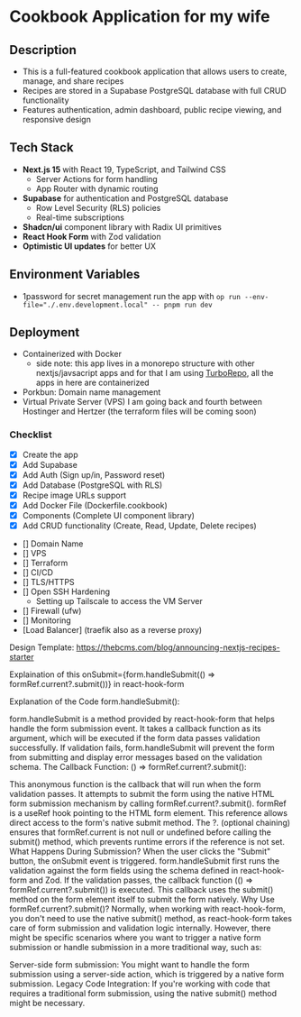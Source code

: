 # Cookbook Application for my wife

## Description

- This is a full-featured cookbook application that allows users to create, manage, and share recipes
- Recipes are stored in a Supabase PostgreSQL database with full CRUD functionality
- Features authentication, admin dashboard, public recipe viewing, and responsive design

## Tech Stack

- **Next.js 15** with React 19, TypeScript, and Tailwind CSS
  - Server Actions for form handling
  - App Router with dynamic routing
- **Supabase** for authentication and PostgreSQL database
  - Row Level Security (RLS) policies
  - Real-time subscriptions
- **Shadcn/ui** component library with Radix UI primitives
- **React Hook Form** with Zod validation
- **Optimistic UI updates** for better UX

## Environment Variables

- 1password for secret management run the app with `op run --env-file="./.env.development.local" -- pnpm run dev`

## Deployment

- Containerized with Docker
  - side note: this app lives in a monorepo structure with other nextjs/javsacript apps and for that I am using [TurboRepo](https://turbo.build/repo/docs), all the apps in here are containerized
- Porkbun: Domain name management
- Virtual Private Server (VPS) I am going back and fourth between Hostinger and Hertzer (the terraform files will be coming soon)

### Checklist

- [x] Create the app
- [x] Add Supabase
- [x] Add Auth (Sign up/in, Password reset)
- [x] Add Database (PostgreSQL with RLS)
- [x] Recipe image URLs support
- [x] Add Docker File (Dockerfile.cookbook)
- [x] Components (Complete UI component library)
- [x] Add CRUD functionality (Create, Read, Update, Delete recipes)
- [] Domain Name
- [] VPS
- [] Terraform
- [] CI/CD
- [] TLS/HTTPS
- [] Open SSH Hardening
  - Setting up Tailscale to access the VM Server
- [] Firewall (ufw)
- [] Monitoring
- [Load Balancer] (traefik also as a reverse proxy)

Design Template: https://thebcms.com/blog/announcing-nextjs-recipes-starter

Explaination of this onSubmit={form.handleSubmit(() => formRef.current?.submit())} in react-hook-form

Explanation of the Code
form.handleSubmit():

form.handleSubmit is a method provided by react-hook-form that helps handle the form submission event.
It takes a callback function as its argument, which will be executed if the form data passes validation successfully.
If validation fails, form.handleSubmit will prevent the form from submitting and display error messages based on the validation schema.
The Callback Function: () => formRef.current?.submit():

This anonymous function is the callback that will run when the form validation passes.
It attempts to submit the form using the native HTML form submission mechanism by calling formRef.current?.submit().
formRef is a useRef hook pointing to the HTML form element. This reference allows direct access to the form's native submit method.
The ?. (optional chaining) ensures that formRef.current is not null or undefined before calling the submit() method, which prevents runtime errors if the reference is not set.
What Happens During Submission?
When the user clicks the "Submit" button, the onSubmit event is triggered.
form.handleSubmit first runs the validation against the form fields using the schema defined in react-hook-form and Zod.
If the validation passes, the callback function (() => formRef.current?.submit()) is executed.
This callback uses the submit() method on the form element itself to submit the form natively.
Why Use formRef.current?.submit()?
Normally, when working with react-hook-form, you don't need to use the native submit() method, as react-hook-form takes care of form submission and validation logic internally. However, there might be specific scenarios where you want to trigger a native form submission or handle submission in a more traditional way, such as:

Server-side form submission: You might want to handle the form submission using a server-side action, which is triggered by a native form submission. Legacy Code Integration: If you're working with code that requires a traditional form submission, using the native submit() method might be necessary.
